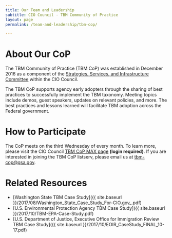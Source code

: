 ```yaml
---
title: Our Team and Leadership
subtitle: CIO Council - TBM Community of Practice
layout: page
permalink: /team-and-leadership/tbm-cop/

---
```

# About Our CoP
The TBM Community of Practice (TBM CoP) was established in December 2016 as a component of the [Strategies, Services, and Infrastructure Committee](/team-and-leadership/ssi-committee/) within the CIO Council.

The TBM CoP supports agency early adopters through the sharing of best practices to successfully implement the TBM taxonomy. Meeting topics include demos, guest speakers, updates on relevant policies, and more. The best practices and lessons learned will facilitate TBM adoption across the Federal government.

# How to Participate
The CoP meets on the third Wednesday of every month. To learn more, please visit the CIO Council [TBM CoP MAX page](https://community.max.gov/x/YAWIRg) **(login required)**. If you are interested in joining the TBM CoP listserv, please email us at tbm-cop@gsa.gov.

# Related Resources
* [Washington State TBM Case Study]({{ site.baseurl }}/2017/08/Washington_State_Case_Study_For-CIO.gov_.pdf)
* [U.S. Environmental Protection Agency TBM Case Study]({{ site.baseurl }}/2017/10/TBM-EPA-Case-Study.pdf)
* [U.S. Department of Justice, Executive Office for Immigration Review TBM Case Study]({{ site.baseurl }}/2017/10/EOIR_CaseStudy_FINAL_10-17.pdf)
